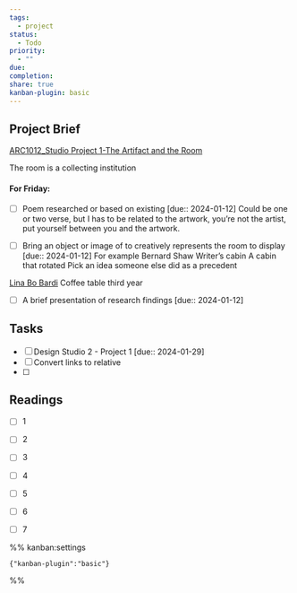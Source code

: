 ```yaml
---
tags:
  - project
status:
  - Todo
priority:
  - ""
due: 
completion: 
share: true
kanban-plugin: basic
---
```



## Project Brief

[ARC1012_Studio Project 1-The Artifact and the Room](./Attachments/ARC1012_Studio%20Project%201-The%20Artifact%20and%20the%20Room.pdf)

The room is a collecting institution

#### For Friday:
- [ ] Poem researched or based on existing  [due:: 2024-01-12]
Could be one or two verse, but I has to be related to the artwork, you’re not the artist, put yourself between you and the artwork.

- [ ] Bring an object or image of to creatively represents the room to display  [due:: 2024-01-12]
For example Bernard Shaw 
Writer’s cabin
A cabin that rotated
Pick an idea someone else did as a precedent 

[Lina Bo Bardi](People/Lina%20Bo%20Bardi.md)
Coffee table third year

- [ ] A brief presentation of research findings  [due:: 2024-01-12]


## Tasks

- [ ] Design Studio 2 - Project 1  [due:: 2024-01-29]
- [ ] Convert links to relative
- [ ] 


## Readings

- [ ] 1
- [ ] 2
- [ ] 3
- [ ] 4
- [ ] 5
- [ ] 6
- [ ] 7


%% kanban:settings
```
{"kanban-plugin":"basic"}
```
%%